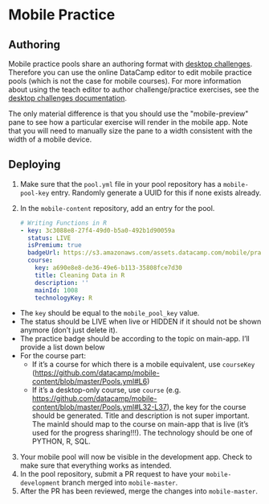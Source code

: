 # Mobile Practice

## Authoring

Mobile practice pools share an authoring format with [desktop
challenges](/challenges/README.md). Therefore you can use the online DataCamp
editor to edit mobile practice pools (which is not the case for mobile
courses). For more information about using the teach editor to author
challenge/practice exercises, see the [desktop challenges
documentation](/challenges/README.md).

The only material difference is that you should use the "mobile-preview" pane to
see how a particular exercise will render in the mobile app. Note that you will
need to manually size the pane to a width consistent with the width of a mobile
device.

## Deploying

1. Make sure that the `pool.yml` file in your pool repository has a
   `mobile-pool-key` entry. Randomly generate a UUID for this if none exists
   already.
2. In the `mobile-content` repository, add an entry for the pool.

   ```yaml
   # Writing Functions in R
   - key: 3c3088e8-27f4-49d0-b5a0-492b1d90059a
     status: LIVE
     isPremium: true
     badgeUrl: https://s3.amazonaws.com/assets.datacamp.com/mobile/practice_badges/R+Programming.png
     course:
       key: a690e8e8-de36-49e6-b113-35808fce7d30
       title: Cleaning Data in R
       description: ''
       mainId: 1008
       technologyKey: R
    ```

  - The `key` should be equal to the `mobile_pool_key` value.
  - The status should be LIVE when live or HIDDEN if it should not be shown
    anymore (don’t just delete it).
  - The practice badge should be according to the topic on main-app. I’ll
    provide a list down below
  - For the course part:
    - If it’s a course for which there is a mobile equivalent, use `courseKey`
      (https://github.com/datacamp/mobile-content/blob/master/Pools.yml#L6)
    - If it’s a desktop-only course, use `course`
      (e.g. https://github.com/datacamp/mobile-content/blob/master/Pools.yml#L32-L37),
      the key for the course should be generated. Title and description is not
      super important. The mainId should map to the course on main-app that is
      live (it’s used for the progress sharing!!!). The technology should be one
      of PYTHON, R, SQL.
3. Your mobile pool will now be visible in the development app. Check to make
   sure that everything works as intended.
4. In the pool repository, submit a PR request to have your `mobile-development`
   branch merged into `mobile-master`.
5. After the PR has been reviewed, merge the changes into `mobile-master`.
